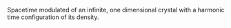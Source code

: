Spacetime modulated of an infinite, one dimensional crystal with a harmonic time configuration of its density.

